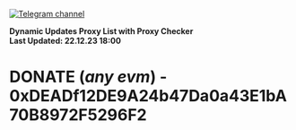 [![Telegram channel](https://img.shields.io/endpoint?url=https://runkit.io/damiankrawczyk/telegram-badge/branches/master?url=https://t.me/n4z4v0d)](https://t.me/n4z4v0d) 

**Dynamic Updates Proxy List with Proxy Checker**  
**Last Updated: 22.12.23 18:00**

# DONATE (_any evm_) - 0xDEADf12DE9A24b47Da0a43E1bA70B8972F5296F2
